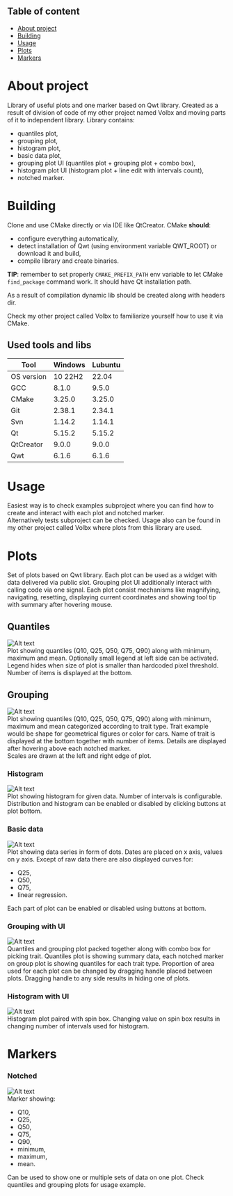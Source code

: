 ## Table of content
- [About project](#about-project)
- [Building](#building)
- [Usage](#usage)
- [Plots](#plots)
- [Markers](#markers)


# About project
 Library of useful plots and one marker based on Qwt library. Created as a result of division of code of my other project named Volbx and moving parts of it to independent library. Library contains:  
 + quantiles plot,
 + grouping plot,
 + histogram plot,
 + basic data plot,
 + grouping plot UI (quantiles plot + grouping plot + combo box),
 + histogram plot UI (histogram plot + line edit with intervals count),
 + notched marker.
  
# Building
Clone and use CMake directly or via IDE like QtCreator. CMake **should**:
+ configure everything automatically,
+ detect installation of Qwt (using environment variable QWT_ROOT) or download it and build,
+ compile library and create binaries.

**TIP**: remember to set properly `CMAKE_PREFIX_PATH` env variable to let CMake `find_package` command work. It should have Qt installation path.  

As a result of compilation dynamic lib should be created along with headers dir.

Check my other project called Volbx to familiarize yourself how to use it via CMake.

## Used tools and libs
| Tool |  Windows | Lubuntu |
| --- | --- | --- |
| OS version | 10 22H2 | 22.04 |
| GCC | 8.1.0 | 9.5.0 |
| CMake | 3.25.0 | 3.25.0 |
| Git | 2.38.1 | 2.34.1 |
| Svn | 1.14.2 | 1.14.1 |
| Qt | 5.15.2 | 5.15.2 |
| QtCreator | 9.0.0 |9.0.0 |
| Qwt | 6.1.6 | 6.1.6 |


# Usage
Easiest way is to check examples subproject where you can find how to create and interact with each plot and notched marker.  
Alternatively tests subproject can be checked. Usage also can be found in my other project called Volbx where plots from this library are used.

# Plots
Set of plots based on Qwt library. Each plot can be used as a widget with data delivered via public slot. Grouping plot UI additionally interact with calling code via one signal. Each plot consist mechanisms like magnifying, navigating, resetting, displaying current coordinates and showing tool tip with summary after hovering mouse.
## Quantiles
![Alt text](QuantilesPlot.png?raw=true "Quantiles Plot")  
Plot showing quantiles (Q10, Q25, Q50, Q75, Q90) along with minimum, maximum and mean. Optionally small legend at left side can be activated. Legend hides when size of plot is smaller than hardcoded pixel threshold.   
Number of items is displayed at the bottom.  
## Grouping
![Alt text](GroupingPlot.png?raw=true "Grouping plot")  
Plot showing quantiles (Q10, Q25, Q50, Q75, Q90) along with minimum, maximum and mean categorized according to trait type. 
Trait example would be shape for geometrical figures or color for cars. Name of trait is displayed at the bottom together with number of items. Details are displayed after hovering above each notched marker.  
Scales are drawn at the left and right edge of plot.
### Histogram
![Alt text](HistogramPlot.png?raw=true "Histogram plot")  
Plot showing histogram for given data. Number of intervals is configurable. Distribution and histogram can be enabled or disabled by clicking buttons at plot bottom.
### Basic data
![Alt text](BasicDataPlot.png?raw=true "Basic data plot")  
Plot showing data series in form of dots. Dates are placed on x axis, values on y axis. Except of raw data there are also displayed curves for:
+ Q25,
+ Q50,
+ Q75,
+ linear regression.

Each part of plot can be enabled or disabled using buttons at bottom.
### Grouping with UI
![Alt text](GroupingPlotUI.png?raw=true "Grouping with UI")  
Quantiles and grouping plot packed together along with combo box for picking trait. Quantiles plot is showing summary data, each notched marker on group plot is showing quantiles for each trait type. Proportion of area used for each plot can be changed by dragging handle placed between plots. Dragging handle to any side results in hiding one of plots. 
### Histogram with UI
![Alt text](QuantilesPlotUI.png?raw=true "Histogram with UI")  
Histogram plot paired with spin box. Changing value on spin box results in changing number of intervals used for histogram.

# Markers
### Notched
![Alt text](NotchedMarker.png?raw=true "Notched marker")  
Marker showing:
+ Q10,
+ Q25,
+ Q50,
+ Q75,
+ Q90,
+ minimum,
+ maximum,
+ mean.

Can be used to show one or multiple sets of data on one plot. Check quantiles and grouping plots for usage example. 